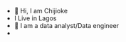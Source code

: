 - 👋 Hi, I am Chijioke
- I Live in Lagos
- 👀 I am a data analyst/Data engineer
- 

<!---
Chijex5/Chijex5 is a ✨ special ✨ repository because its `README.md` (this file) appears on your GitHub profile.
You can click the Preview link to take a look at your changes.
--->
